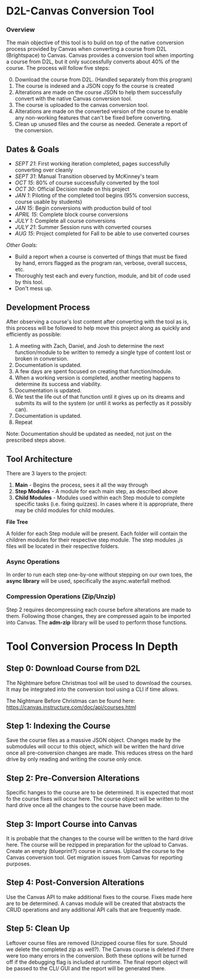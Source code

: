 # D2L-Canvas Conversion Tool

### Overview
The main objective of this tool is to build on top of the native conversion process provided by Canvas when converting a course from D2L (Brightspace) to Canvas. Canvas provides a conversion tool when importing a course from D2L, but it only successfully converts about 40% of the course. The process will follow five steps:

0. Download the course from D2L. (Handled separately from this program)
1. The course is indexed and a JSON copy fo the course is created
2. Alterations are made on the course JSON to help them successfully convert with the native Canvas conversion tool.
3. The course is uploaded to the canvas conversion tool.
4. Alterations are made on the converted version of the course to enable any non-working features that can't be fixed before converting.
5. Clean up unused files and the course as needed. Generate a report of the conversion.

## Dates & Goals
- *SEPT 21*: First working iteration completed, pages successfully converting over cleanly
- *SEPT 31*: Manual Transition observed by McKinney's team
- *OCT 15*: 80% of course successfully converted by the tool
- *OCT 30*: Official Decision made on this project
- *JAN 1*: Piloting of the completed tool begins (95% conversion success, course usable by students)
- *JAN 15*: Begin conversions with production build of tool
- *APRIL 15*: Complete block course conversions
- *JULY 1*: Complete all course conversions
- *JULY 21*: Summer Session runs with converted courses
- *AUG 15*: Project completed for Fall to be able to use converted courses

*Other Goals:*
- Build a report when a course is converted of things that must be fixed by hand, errors flagged as the program ran, verbose, overall success, etc.
- Thoroughly test each and every function, module, and bit of code used by this tool.
- Don't mess up.

## Development Process
After observing a course's lost content after converting with the tool as is, this process will be followed to help move this project along as quickly and efficiently as possible:

1. A meeting with Zach, Daniel, and Josh to determine the next function/module to be written to remedy a single type of content lost or broken in conversion.
3. Documentation is updated.
4. A few days are spent focused on creating that function/module.
5. When a working version is completed, another meeting happens to determine its success and viability.
6. Documentation is updated.
7. We test the life out of that function until it gives up on its dreams and submits its will to the system (or until it works as perfectly as it possibly can).
8. Documentation is updated.
9. Repeat

Note: Documentation should be updated as needed, not just on the prescribed steps above.

## Tool Architecture

There are 3 layers to the project:
1. **Main** - Begins the process, sees it all the way through
2. **Step Modules** - A module for each main step, as described above
3. **Child Modules** - Modules used within each Step module to complete specific tasks (i.e. fixing quizzes). In cases where it is appropriate, there may be child modules for child modules.

**File Tree**

A folder for each Step module will be present. Each folder will contain the children modules for their respective step module. The step modules *.js* files will be located in their respective folders.

### Async Operations

In order to run each step one-by-one without stepping on our own toes, the **async library** will be used, specifically the async.waterfall method.

### Compression Operations (Zip/Unzip)

Step 2 requires decompressing each course before alterations are made to them. Following those changes, they are compressed again to be imported into Canvas. The **adm-zip** library will be used to perform those functions.

# Tool Conversion Process In Depth


## Step 0: Download Course from D2L

The Nightmare before Christmas tool will be used to download the courses. It may be integrated into the conversion tool using a CLI if time allows.

The Nightmare Before Christmas can be found here: https://canvas.instructure.com/doc/api/courses.html

## Step 1: Indexing the Course

Save the course files as a massive JSON object. Changes made by the submodules will occur to this object, which will be written the hard drive once all pre-conversion changes are made.
This reduces stress on the hard drive by only reading and writing the course only once.

## Step 2: Pre-Conversion Alterations

Specific hanges to the course are to be determined. It is expected that most fo the course fixes will occur here.
The course object will be written to the hard drive once all the changes to the course have been made.

## Step 3: Import Course into Canvas

It is probable that the changes to the course will be written to the hard drive here. The course will be rezipped in preparation for the upload to Canvas. 
Create an empty (blueprint?) course in canvas.
Upload the course to the Canvas conversion tool.
Get migration issues from Canvas for reporting purposes.

## Step 4: Post-Conversion Alterations

Use the Canvas API to make additional fixes to the course. Fixes made here are to be determined. A canvas module will be created that abstracts the CRUD operations and any additional API calls that are frequently made.

## Step 5: Clean Up

Leftover course files are removed (Unzipped course files for sure. Should we delete the completed zip as well?).
The Canvas course is deleted if there were too many errors in the conversion.
Both these options will be turned off if the debugging flag is included at runtime.
The final report object will be passed to the CLI/ GUI and the report will be generated there.
